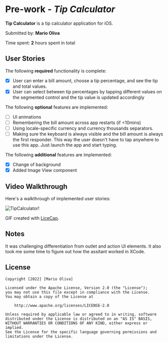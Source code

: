 # Pre-work - *Tip Calculator*

**Tip Calculator** is a tip calculator application for iOS.

Submitted by: **Mario Oliva**

Time spent: **2** hours spent in total

## User Stories

The following **required** functionality is complete:

* [X] User can enter a bill amount, choose a tip percentage, and see the tip and total values.
* [X] User can select between tip percentages by tapping different values on the segmented control and the tip value is updated accordingly

The following **optional** features are implemented:

* [ ] UI animations
* [ ] Remembering the bill amount across app restarts (if <10mins)
* [ ] Using locale-specific currency and currency thousands separators.
* [ ] Making sure the keyboard is always visible and the bill amount is always the first responder. This way the user doesn't have to tap anywhere to use this app. Just launch the app and start typing.

The following **additional** features are implemented:

- [X] Change of background
- [X] Added Image View component

## Video Walkthrough

Here's a walkthrough of implemented user stories:

![TipCalculator!](https://user-images.githubusercontent.com/90973494/181602662-2137bf69-89d0-4664-abde-fc001d8414e4.gif)

GIF created with [LiceCap](http://www.cockos.com/licecap/).

## Notes

It was challenging differentiation from outlet and action UI elements.
It also took me some time to figure out how the assitant worked in XCode.

## License

    Copyright [2022] [Mario Oliva]

    Licensed under the Apache License, Version 2.0 (the "License");
    you may not use this file except in compliance with the License.
    You may obtain a copy of the License at

        http://www.apache.org/licenses/LICENSE-2.0

    Unless required by applicable law or agreed to in writing, software
    distributed under the License is distributed on an "AS IS" BASIS,
    WITHOUT WARRANTIES OR CONDITIONS OF ANY KIND, either express or implied.
    See the License for the specific language governing permissions and
    limitations under the License.
